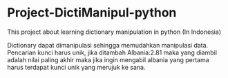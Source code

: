 # Project-DictiManipul-python
This project about learning dictionary manipulation in python (In Indonesia)

Dictionary dapat dimanipulasi sehingga memudahkan manipulasi data.
Pencarian kunci harus unik, jika ditambah Albania:2.81 maka yang diambil adalah nilai paling akhir maka jika ingin mengabil albania yang pertama harus terdapat kunci unik yang merujuk ke sana.
